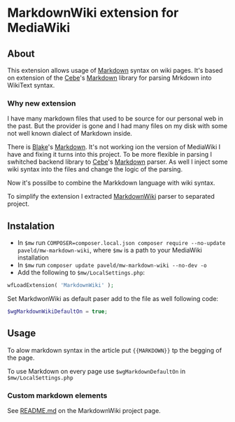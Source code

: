 # MarkdownWiki extension for MediaWiki

## About

This extension allows usage of [Markdown](https://daringfireball.net/projects/markdown/) syntax on wiki pages. It's based on extension of the [Cebe](https://github.com/cebe)'s [Markdown](https://github.com/cebe/markdown) library for parsing Mrkdown into WikiText syntax.

### Why new extension

I have many markdown files that used to be source for our personal web in the past. But the provider is gone and I had many files on my disk with some not
well known dialect of Markdown inside.

There is [Blake](https://github.com/bharley)'s [Markdown](https://github.com/bharley/mw-markdown). It's not working ion the version of MediaWiki I have
and fixing it turns into this project. To be more flexible in parsing I swhitched backend library to [Cebe](https://github.com/cebe/markdown)'s
[Markdown](https://github.com/cebe/markdown) parser. As well I inject some wiki syntax into the files and change the logic of the parsing.

Now it's possilbe to combine the Markkdown language with wiki syntax.

To simplify the extension I extracted [MarkdownWiki](https://github.com/PavelD/markdown-wiki) parser to separated project.

## Instalation

- In `$mw` run `COMPOSER=composer.local.json composer require --no-update paveld/mw-markdown-wiki`, where `$mw` is a path to your MediaWiki installation
- In `$mw` run `composer update paveld/mw-markdown-wiki --no-dev -o`
- Add the following to `$mw/LocalSettings.php`:

```php
wfLoadExtension( 'MarkdownWiki' );
```

Set MarkdwonWiki as default paser add to the file as well following code:

```php
$wgMarkdownWikiDefaultOn = true;
```

## Usage

To alow markdown syntax in the article put `{{MARKDOWN}}` tp the begging of the page.

To use Markdown on every page use `$wgMarkdownDefaultOn` in `$mw/LocalSettings.php`

### Custom markdown elements

See [README.md](https://github.com/PavelD/markdown-wiki/blob/main/README.md) on the MarkdownWiki project page.

